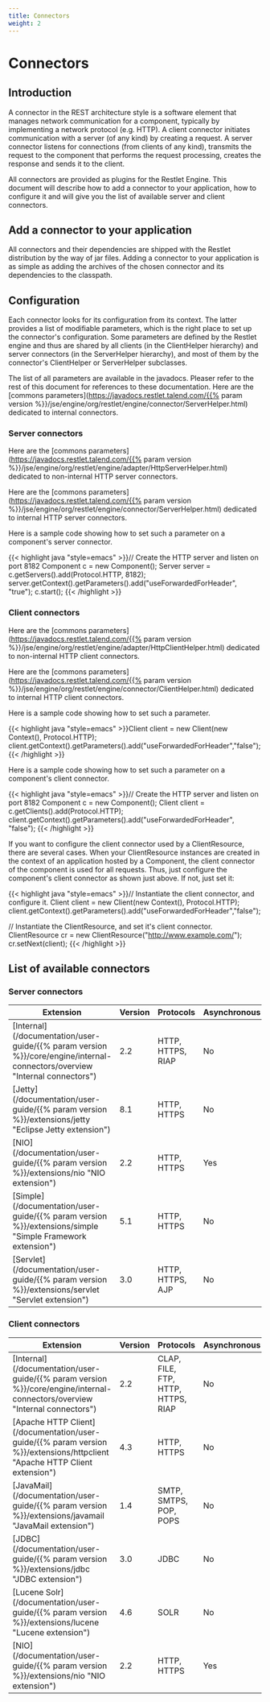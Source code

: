 ```yaml
---
title: Connectors
weight: 2
---
```

# Connectors

## Introduction

A connector in the REST architecture style is a software element that
manages network communication for a component, typically by implementing
a network protocol (e.g. HTTP). A client connector initiates
communication with a server (of any kind) by creating a request. A
server connector listens for connections (from clients of any kind),
transmits the request to the component that performs the request
processing, creates the response and sends it to the client.

All connectors are provided as plugins for the Restlet Engine. This
document will describe how to add a connector to your application, how
to configure it and will give you the list of available server and
client connectors.

## Add a connector to your application

All connectors and their dependencies are shipped with the Restlet
distribution by the way of jar files. Adding a connector to your
application is as simple as adding the archives of the chosen connector
and its dependencies to the classpath.

## Configuration

Each connector looks for its configuration from its context. The latter
provides a list of modifiable parameters, which is the right place to
set up the connector's configuration. Some parameters are defined by the
Restlet engine and thus are shared by all clients (in the ClientHelper
hierarchy) and server connectors (in the ServerHelper hierarchy), and
most of them by the connector's ClientHelper or ServerHelper subclasses.

The list of all parameters are available in the javadocs. Pleaser refer
to the rest of this document for references to these documentation. Here
are the [commons
parameters](https://javadocs.restlet.talend.com/{{% param version %}}/jse/engine/org/restlet/engine/connector/ServerHelper.html)
dedicated to internal connectors.

### Server connectors

Here are the [commons
parameters](https://javadocs.restlet.talend.com/{{% param version %}}/jse/engine/org/restlet/engine/adapter/HttpServerHelper.html)
dedicated to non-internal HTTP server connectors.

Here are the [commons
parameters](https://javadocs.restlet.talend.com/{{% param version %}}/jse/engine/org/restlet/engine/connector/ServerHelper.html)
dedicated to internal HTTP server connectors.

Here is a sample code showing how to set such a parameter on a
component's server connector.

{{< highlight java "style=emacs" >}}// Create the HTTP server and listen on port 8182
Component c = new Component();
Server server = c.getServers().add(Protocol.HTTP, 8182);
server.getContext().getParameters().add("useForwardedForHeader", "true");
c.start();
{{< /highlight >}}

### Client connectors

Here are the [commons parameters](https://javadocs.restlet.talend.com/{{% param version %}}/jse/engine/org/restlet/engine/adapter/HttpClientHelper.html)
dedicated to non-internal HTTP client connectors.

Here are the [commons parameters](https://javadocs.restlet.talend.com/{{% param version %}}/jse/engine/org/restlet/engine/connector/ClientHelper.html)
dedicated to internal HTTP client connectors.

Here is a sample code showing how to set such a parameter.

{{< highlight java "style=emacs" >}}Client client = new Client(new Context(), Protocol.HTTP);
client.getContext().getParameters().add("useForwardedForHeader","false");
{{< /highlight >}}

Here is a sample code showing how to set such a parameter on a
component's client connector.

{{< highlight java "style=emacs" >}}// Create the HTTP server and listen on port 8182
Component c = new Component();
Client client = c.getClients().add(Protocol.HTTP);
client.getContext().getParameters().add("useForwardedForHeader", "false");
{{< /highlight >}}

If you want to configure the client connector used by a ClientResource,
there are several cases. When your ClientResource instances are created
in the context of an application hosted by a Component, the client
connector of the component is used for all requests. Thus, just
configure the component's client connector as shown just above. If not,
just set it:

{{< highlight java "style=emacs" >}}// Instantiate the client connector, and configure it.
Client client = new Client(new Context(), Protocol.HTTP);
client.getContext().getParameters().add("useForwardedForHeader","false");

// Instantiate the ClientResource, and set it's client connector.
ClientResource cr = new ClientResource("http://www.example.com/");
cr.setNext(client);
{{< /highlight >}}

## List of available connectors

### Server connectors

Extension | Version | Protocols | Asynchronous | Comment
--------- | ------- | --------- | ------------ | ---------
[Internal](/documentation/user-guide/{{% param version %}}/core/engine/internal-connectors/overview "Internal connectors") | 2.2 | HTTP, HTTPS, RIAP | No | Recommended for development and lightweight deployments
[Jetty](/documentation/user-guide/{{% param version %}}/extensions/jetty "Eclipse Jetty extension") | 8.1 | HTTP, HTTPS | No | Recommended for robust and scalable deployments
[NIO](/documentation/user-guide/{{% param version %}}/extensions/nio "NIO extension") | 2.2 | HTTP, HTTPS | Yes | Fully asynchronous, preview mode
[Simple](/documentation/user-guide/{{% param version %}}/extensions/simple "Simple Framework extension") | 5.1 | HTTP, HTTPS | No | Recommended for lightweight and scalable deployments
[Servlet](/documentation/user-guide/{{% param version %}}/extensions/servlet "Servlet extension") | 3.0 | HTTP, HTTPS, AJP | No | Recommended for deployments inside Java EE servers

### Client connectors

Extension | Version | Protocols | Asynchronous | Proxy | Comment
--------- | ------- | --------- | ------------ | ----- | -------
[Internal](/documentation/user-guide/{{% param version %}}/core/engine/internal-connectors/overview "Internal connectors") | 2.2 | CLAP, FILE, FTP, HTTP, HTTPS, RIAP | No | Yes | Recommended for development and lightweight deployments
[Apache HTTP Client](/documentation/user-guide/{{% param version %}}/extensions/httpclient "Apache HTTP Client extension") | 4.3 | HTTP, HTTPS | No | Yes | Recommended for robust and scalable deployments
[JavaMail](/documentation/user-guide/{{% param version %}}/extensions/javamail "JavaMail extension") | 1.4 | SMTP, SMTPS, POP, POPS | No |  No | Stable
[JDBC](/documentation/user-guide/{{% param version %}}/extensions/jdbc "JDBC extension") | 3.0 | JDBC | No | No | Stable
[Lucene Solr](/documentation/user-guide/{{% param version %}}/extensions/lucene "Lucene extension") | 4.6 | SOLR | No | No | Stable
[NIO](/documentation/user-guide/{{% param version %}}/extensions/nio "NIO extension") | 2.2 | HTTP, HTTPS | Yes | Yes | Fully asynchronous, preview mode
